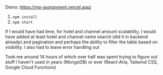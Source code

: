 Demo: https://mp-assignment.vercel.app/
1. `npm install`
2. `npm start`

<p>If I would have had time, for hotel and channel amount scalability, I would have added at least hotel and channel name search (did it in backend already) and pagination and perhaps the ability to filter the table based on visibility. I also had to leave error handling out</p>

<p>Took me around 14 hours of which over half was spent trying to figure out stuff I haven't used in years (MongoDB) or ever (React-Aria, Tailwind CSS, Google Cloud Functions)</p>

